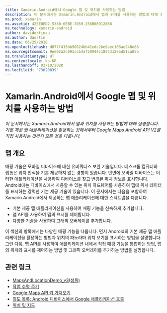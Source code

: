 ```yaml
---
title: Xamarin.Android에서 Google 맵 및 위치를 사용하는 방법
description: 이 문서에서는 Xamarin.Android에서 맵과 위치를 사용하는 방법에 대해 설명합니다. 기본 제공 맵 애플리케이션을 활용하는 것에서부터 Google Maps Android API V2를 직접 사용하는 것까지 모든 것을 다룹니다.
ms.prod: xamarin
ms.assetid: 425E0ED2-5380-6EBE-7059-256B6E9128B8
ms.technology: xamarin-android
author: davidortinau
ms.author: daortin
ms.date: 06/25/2018
ms.openlocfilehash: d877f415bb96024bb41edc2be9aec108ae248e88
ms.sourcegitcommit: 9ee02a2c091ccb4a728944c1854312ebd51ca05b
ms.translationtype: HT
ms.contentlocale: ko-KR
ms.lasthandoff: 03/10/2020
ms.locfileid: "73020039"
---
```

# <a name="how-to-use-google-maps-and-location-with-xamarinandroid"></a>Xamarin.Android에서 Google 맵 및 위치를 사용하는 방법

_이 문서에서는 Xamarin.Android에서 맵과 위치를 사용하는 방법에 대해 설명합니다. 기본 제공 맵 애플리케이션을 활용하는 것에서부터 Google Maps Android API V2를 직접 사용하는 것까지 모든 것을 다룹니다._

## <a name="maps-overview"></a>맵 개요

매핑 기술은 모바일 디바이스에 대한 유비쿼터스 보완 기술입니다. 데스크톱 컴퓨터와 랩톱은 위치 인식을 기본 제공하지 않는 경향이 있습니다. 반면에 모바일 디바이스는 이러한 애플리케이션을 사용하여 디바이스를 찾고 변경된 위치 정보를 표시합니다. Android에는 디바이스에서 사용할 수 있는 위치 하드웨어를 사용하여 맵에 위치 데이터를 표시하는 강력한 기본 제공 기술이 있습니다. 이 문서에서는 다음을 포함하여 Xamarin.Android에서 제공하는 맵 애플리케이션에 대한 스펙트럼을 다룹니다. 

- 기본 제공 맵 애플리케이션을 사용하여 매핑 기능을 신속하게 추가합니다.
- 맵 API를 사용하여 맵의 표시를 제어합니다.
- 다양한 기술을 사용하여 그래픽 오버레이를 추가합니다.

이 섹션의 항목에서는 다양한 매핑 기능을 다룹니다.
먼저 Android의 기본 제공 맵 애플리케이션을 활용하는 방법과 위치의 파노라마 위치 보기를 표시하는 방법을 설명합니다. 그런 다음, 맵 API를 사용하여 애플리케이션 내에서 직접 매핑 기능을 통합하는 방법, 맵의 위치와 표시를 제어하는 방법 및 그래픽 오버레이를 추가하는 방법을 설명합니다.

## <a name="related-links"></a>관련 링크

- [MapsAndLocationDemo_v3(샘플)](https://docs.microsoft.com/samples/xamarin/monodroid-samples/mapsandlocationdemo-v3)
- [작업 수명 주기](~/android/app-fundamentals/activity-lifecycle/index.md)
- [Google Maps API 키 가져오기](~/android/platform/maps-and-location/maps/obtaining-a-google-maps-api-key.md)
- [의도 목록: Android 디바이스에서 Google 애플리케이션 호출](https://developer.android.com/guide/appendix/g-app-intents.html)
- [위치 및 지도](https://developer.android.com/guide/topics/location/index.html)
